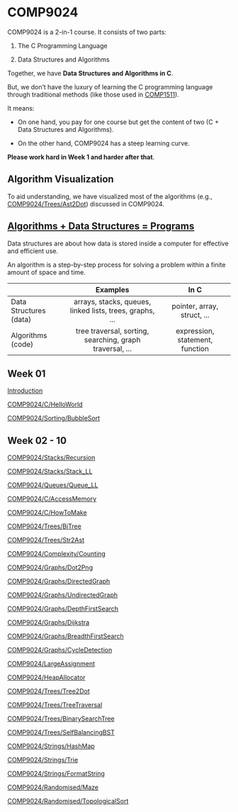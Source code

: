 # COMP9024


<!--
As suggested by the [TIOBE Index](https://www.tiobe.com/tiobe-index/), Python and C stand out as the two most 
popular programming languages.

Python, introduced in COMP9021, provides a higher-level abstraction (e.g., garbage collection).
Known for its simplicity and versatility, Python has gained widespread adoption in various domains, 
from web development and software security to AI. 

On the other hand, C, renowned for its efficiency and control over hardware, remains a cornerstone in system programming (e.g., [Linux Kernel](https://github.com/torvalds/linux) and [Python Interpreter](https://github.com/python/cpython)) and embedded systems. 

Interestingly, the official Python interpreter, [CPython](https://github.com/python/cpython), is written in C.
-->

COMP9024 is a 2-in-1 course.  It consists of two parts:

1. The C Programming Language

2. Data Structures and Algorithms

Together, we have **Data Structures and Algorithms in C**.

But, we don’t have the luxury of learning the C programming language through traditional methods (like those used in [COMP1511](https://cgi.cse.unsw.edu.au/~cs1511/24T2/)).

It means:

- On one hand, you pay for one course but get the content of two (C + Data Structures and Algorithms).

- On the other hand, COMP9024 has a steep learning curve.

**Please work hard in Week 1 and harder after that**.

## Algorithm Visualization

To aid understanding, we have visualized most of the algorithms (e.g., [COMP9024/Trees/Ast2Dot](./Trees/Ast2Dot/README.md)) discussed in COMP9024.

## [Algorithms + Data Structures = Programs](https://en.wikipedia.org/wiki/Algorithms_%2B_Data_Structures_%3D_Programs)


Data structures are about how data is stored inside a computer for effective and efficient use. 


An algorithm is a step-by-step process for solving a problem within a finite amount of space and time. 


|       | Examples      | In C |
| :----- | :----------: | :----------: |
| Data Structures (data)| arrays, stacks, queues, linked lists, trees, graphs, ...   |  pointer, array, struct, ... |
| Algorithms (code)     | tree traversal, sorting, searching, graph traversal, ...  | expression, statement, function |


## Week 01

<a href="https://sheisc.github.io/slides/COMP9024/24T3/week01/slides.html" target="_blank">Introduction</a>


[COMP9024/C/HelloWorld](./C/HelloWorld/README.md)

[COMP9024/Sorting/BubbleSort](./Sorting/BubbleSort/README.md)


## Week 02 - 10

[COMP9024/Stacks/Recursion](./Stacks/Recursion/README.md)

[COMP9024/Stacks/Stack_LL](./Stacks/Stack_LL/README.md)

[COMP9024/Queues/Queue_LL](./Queues/Queue_LL/README.md)

[COMP9024/C/AccessMemory](./C/AccessMemory/README.md)

[COMP9024/C/HowToMake](./C/HowToMake/README.md)

[COMP9024/Trees/BiTree](./Trees/BiTree/README.md)

[COMP9024/Trees/Str2Ast](./Trees/Str2Ast/README.md)

[COMP9024/Complexity/Counting](./Complexity/Counting/README.md)

[COMP9024/Graphs/Dot2Png](./Graphs/Dot2Png/README.md)

[COMP9024/Graphs/DirectedGraph](./Graphs/DirectedGraph/README.md)

[COMP9024/Graphs/UndirectedGraph](./Graphs/UndirectedGraph/README.md)

[COMP9024/Graphs/DepthFirstSearch](./Graphs/DepthFirstSearch/README.md)

[COMP9024/Graphs/Dijkstra](./Graphs/Dijkstra/README.md)

[COMP9024/Graphs/BreadthFirstSearch](./Graphs/BreadthFirstSearch/README.md)

[COMP9024/Graphs/CycleDetection](./Graphs/CycleDetection/README.md)

[COMP9024/LargeAssignment](./LargeAssignment/README.md)

[COMP9024/HeapAllocator](./HeapAllocator/README.md)

[COMP9024/Trees/Tree2Dot](./Trees/Tree2Dot/README.md)

[COMP9024/Trees/TreeTraversal](./Trees/TreeTraversal/README.md)

[COMP9024/Trees/BinarySearchTree](./Trees/BinarySearchTree/README.md)

[COMP9024/Trees/SelfBalancingBST](./Trees/SelfBalancingBST/README.md)

[COMP9024/Strings/HashMap](./Strings/HashMap/README.md)

[COMP9024/Strings/Trie](./Strings/Trie/README.md)

[COMP9024/Strings/FormatString](./Strings/FormatString/README.md)

[COMP9024/Randomised/Maze](./Randomised/Maze/README.md)

[COMP9024/Randomised/TopologicalSort](./Randomised/TopologicalSort/README.md)


